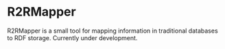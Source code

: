 R2RMapper
=========

R2RMapper is a small tool for mapping information in traditional databases to RDF storage. Currently under development.
